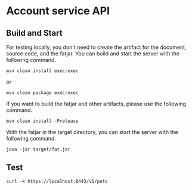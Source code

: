 # Account service API

## Build and Start

For testing locally, you don't need to create the artifact for the document, source code, and the fatjar. You can build and start the server with the following command.

```
mvn clean install exec:exec
```

or

```
mvn clean package exec:exec
```

If you want to build the fatjar and other artifacts, please use the following command.

```
mvn clean install -Prelease
```

With the fatjar in the target directory, you can start the server with the following command.

```
java -jar target/fat.jar
```

## Test


```
curl -k https://localhost:8443/v1/pets
```

